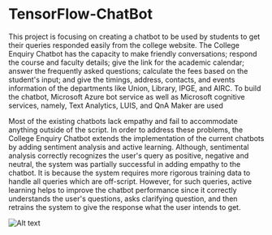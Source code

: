 # TensorFlow-ChatBot
This project is focusing on creating a chatbot to be used by students to get their queries responded easily from the college website. The College Enquiry Chatbot has the capacity to make friendly conversations; respond the course and faculty details; give the link for the academic calendar; answer the frequently asked questions; calculate the fees based on the student's input; and give the timings, address, contacts, and events information of the departments like Union, Library, IPGE, and AIRC. To build the chatbot, Microsoft Azure bot service as well as Microsoft cognitive services, namely, Text Analytics, LUIS, and QnA Maker are used

Most of the existing chatbots lack empathy and fail to accommodate anything outside of the script. In order to address these problems, the College Enquiry Chatbot extends the implementation of the current chatbots by adding sentiment analysis and active learning. Although, sentimental analysis correctly recognizes the user's query as positive, negative and neutral, the system was partially successful in adding empathy to the chatbot. It is because the system requires more rigorous training data to handle all queries which are off-script. However, for such queries, active learning helps to improve the chatbot performance since it correctly understands the user's questions, asks clarifying question, and then retrains the system to give the response what the user intends to get.

![Alt text](C:\Users\santh\OneDrive\Desktop.jpg?raw=true "NLP Chatbot")
